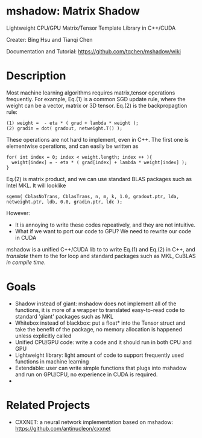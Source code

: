 mshadow: Matrix Shadow
======

Lightweight CPU/GPU Matrix/Tensor Template Library in C++/CUDA

Creater: Bing Hsu and Tianqi Chen


Documentation and Tutorial: https://github.com/tqchen/mshadow/wiki

Description
=====
Most machine learning algorithms requires matrix,tensor operations frequently. For example, Eq.(1) is a common SGD update rule, where the weight can be a vector, matrix or 3D tensor. Eq.(2) is the backpropagtion rule:
```
(1) weight =  - eta * ( grad + lambda * weight ); 
(2) gradin = dot( gradout, netweight.T() );
```

These operations are not hard to implement, even in C++. The first one is elementwise operations, and can easily be written as 
```
for( int index = 0; index < weight.length; index ++ ){ 
  weight[index] = - eta * ( grad[index] + lambda * weight[index] ); 
}
```
Eq.(2) is matrix product, and we can use standard BLAS packages such as Intel MKL. It will looklike
```
sgemm( CblasNoTrans, CblasTrans, n, m, k, 1.0, gradout.ptr, lda, netweight.ptr, ldb, 0.0, gradin.ptr, ldc );
```
However:

* It is annoying to write these codes repeatively, and they are not intuitive. 
* What if we want to port our code to GPU? We need to rewrite our code in CUDA

mshadow is a unified C++/CUDA lib to to write Eq.(1) and Eq.(2) in C++, and *translate* them to the for loop and standard packages such as MKL, CuBLAS *in compile time*. 


Goals
=====
* Shadow instead of giant: mshadow does not implement all of the functions,  it is more of a wrapper to translated easy-to-read code to standard 'giant' packages such as MKL
* Whitebox instead of blackbox: put a float* into the Tensor struct and take the benefit of the package, no memory allocation is happened unless explicitly called
* Unified CPU/GPU code: write a code and it should run in both CPU and GPU
* Lightweight library: light amount of code to support frequently used functions in machine learning
* Extendable: user can write simple functions that plugs into mshadow and run on GPU/CPU, no experience in CUDA is required.
* 

Related Projects
=====
* CXXNET: a neural network implementation based on mshadow: https://github.com/antinucleon/cxxnet
